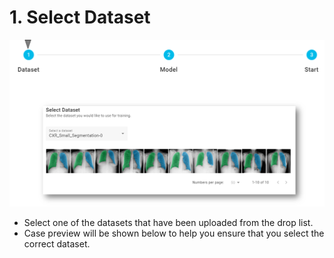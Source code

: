 # 1. Select Dataset



![](../../.gitbook/assets/image%20%2889%29.png)

* Select one of the datasets that have been uploaded from the drop list.
* Case preview will be shown below to help you ensure that you select the correct dataset.

